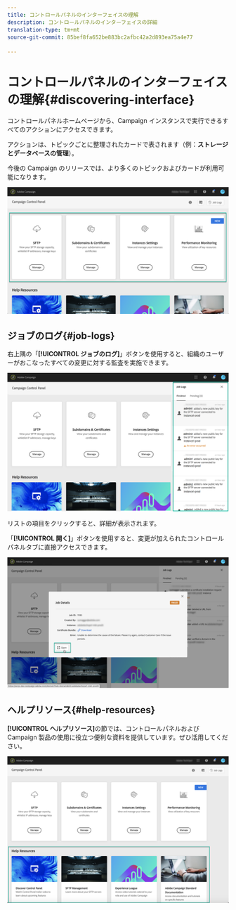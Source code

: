 ```yaml
---
title: コントロールパネルのインターフェイスの理解
description: コントロールパネルのインターフェイスの詳細
translation-type: tm+mt
source-git-commit: 85bef8fa652be883bc2afbc42a2d893ea75a4e77

---
```



# コントロールパネルのインターフェイスの理解{#discovering-interface}

コントロールパネルホームページから、Campaign インスタンスで実行できるすべてのアクションにアクセスできます。

アクションは、トピックごとに整理されたカードで表されます（例：**ストレージとデータベースの管理**）。

今後の Campaign のリリースでは、より多くのトピックおよびカードが利用可能になります。

![](assets/control_panel_interface.png)

## ジョブのログ{#job-logs}

右上隅の「**[!UICONTROL ジョブのログ]**」ボタンを使用すると、組織のユーザーがおこなったすべての変更に対する監査を実施できます。

![](assets/control_panel_interface2.png)

リストの項目をクリックすると、詳細が表示されます。

「**[!UICONTROL 開く]**」ボタンを使用すると、変更が加えられたコントロールパネルタブに直接アクセスできます。

![](assets/control_panel_logdetails.png)

## ヘルプリソース{#help-resources}

**[!UICONTROL ヘルプリソース]**&#x200B;の節では、コントロールパネルおよび Campaign 製品の使用に役立つ便利な資料を提供しています。ぜひ活用してください。

![](assets/helpresources.png)
